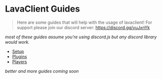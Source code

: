# LavaClient Guides

> Here are some guides that will help with the usage of lavaclient!
> For support please join our discord server: <https://discord.gg/vuJxnYk>

*most of these guides assume you're using discord.js but any discord library would work.*

- [Setup](setup.md)
- [Plugins](plugins.md)
- [Players](players.md)

*better and more guides coming soon*